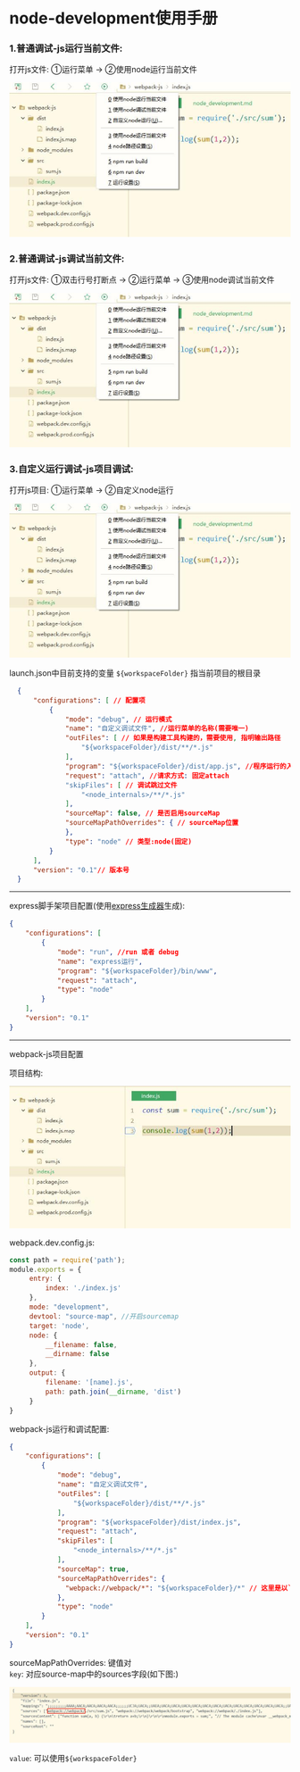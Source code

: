 # node-development使用手册
### 1.普通调试-js运行当前文件:
   打开js文件: ①运行菜单 -> ②使用node运行当前文件
   
<img src="/static/snapshots/node_development/1.jpg" />

### 2.普通调试-js调试当前文件:
   打开js文件: ①双击行号打断点 -> ②运行菜单 -> ③使用node调试当前文件

<img src="/static/snapshots/node_development/1.jpg" />

### 3.自定义运行调试-js项目调试:
   打开js项目: ①运行菜单 -> ②自定义node运行

<img src="/static/snapshots/node_development/1.jpg" />

   launch.json中目前支持的变量 `${workspaceFolder}` 指当前项目的根目录
   ```json
	 {
	     "configurations": [ // 配置项
	         {
	             "mode": "debug", // 运行模式
	             "name": "自定义调试文件", //运行菜单的名称(需要唯一)
	             "outFiles": [ // 如果是构建工具构建的，需要使用, 指明输出路径
	                 "${workspaceFolder}/dist/**/*.js"
	             ],
	             "program": "${workspaceFolder}/dist/app.js", //程序运行的入口文件(编译后的)
	             "request": "attach", //请求方式: 固定attach
	             "skipFiles": [ // 调试跳过文件
	                 "<node_internals>/**/*.js"
	             ],
	             "sourceMap": false, // 是否启用sourceMap
	             "sourceMapPathOverrides": { // sourceMap位置
	             },
	             "type": "node" // 类型:node(固定)
	         }
	     ],
	     "version": "0.1"// 版本号
	 }
   ```
   ---
   express脚手架项目配置(使用[express生成器](https://www.expressjs.com.cn/starter/generator.html)生成):
   ```json
   {
       "configurations": [
           {
               "mode": "run", //run 或者 debug
               "name": "express运行",
               "program": "${workspaceFolder}/bin/www",
               "request": "attach",
               "type": "node"
           }
       ],
       "version": "0.1"
   }
   ```
   ---
   webpack-js项目配置
   
   项目结构:
   
<img src="/static/snapshots/node_development/2.jpg" />

   webpack.dev.config.js:
   ```js
   const path = require('path');
   module.exports = {
		entry: {
			index: './index.js'
		},
		mode: "development", 
		devtool: "source-map", //开启sourcemap
		target: 'node',
		node: {
			__filename: false,
			__dirname: false
		},
		output: {
			filename: '[name].js',
			path: path.join(__dirname, 'dist')
		}
   }
   ```
  webpack-js运行和调试配置:
  ```json
  {
      "configurations": [
          {
              "mode": "debug",
              "name": "自定义调试文件",
              "outFiles": [
                  "${workspaceFolder}/dist/**/*.js"
              ],
              "program": "${workspaceFolder}/dist/index.js",
              "request": "attach",
              "skipFiles": [
                  "<node_internals>/**/*.js"
              ],
              "sourceMap": true,
              "sourceMapPathOverrides": {
  				"webpack://webpack/*": "${workspaceFolder}/*" // 这里是以`webpack://`开头+生成的source-map文件中的sources字段部分。
              },
              "type": "node"
          }
      ],
      "version": "0.1"
  }
  ```
  sourceMapPathOverrides: 键值对<br />
  `key`: 对应source-map中的sources字段(如下图:)
  
 <img src="/static/snapshots/node_development/3.jpg" />
 
  `value`: 可以使用`${workspaceFolder}`